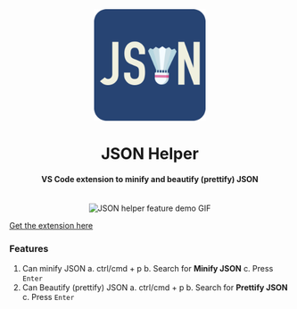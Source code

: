 <div align="center">
	<img width="200" src="https://raw.githubusercontent.com/pranesh239/json-helper/main/media/icon.png" alt="JSON helper icon">
	<br>
    <h1>JSON Helper</h1>
	<h4>
		VS Code extension to minify and beautify (prettify) JSON
	</h4>
	<br>
	<img width="640" src="https://raw.githubusercontent.com/pranesh239/json-helper/main/media/feature-demo.gif" alt="JSON helper feature demo GIF">
</div>

[Get the extension here](https://marketplace.visualstudio.com/items?itemName=praneshpsg239.json-helper)

### Features

1. Can minify JSON
   a. ctrl/cmd + p
   b. Search for **Minify JSON**
   c. Press `Enter`
2. Can Beautify (prettify) JSON
   a. ctrl/cmd + p
   b. Search for **Prettify JSON**
   c. Press `Enter`

